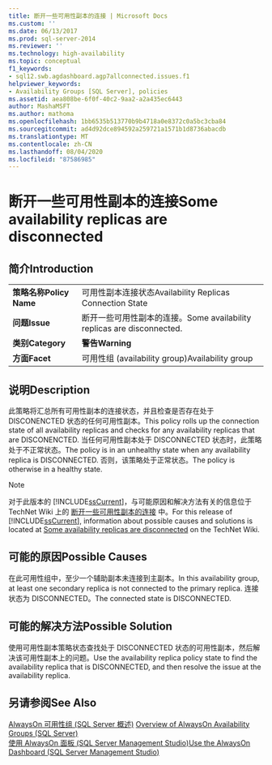 ```yaml
---
title: 断开一些可用性副本的连接 | Microsoft Docs
ms.custom: ''
ms.date: 06/13/2017
ms.prod: sql-server-2014
ms.reviewer: ''
ms.technology: high-availability
ms.topic: conceptual
f1_keywords:
- sql12.swb.agdashboard.agp7allconnected.issues.f1
helpviewer_keywords:
- Availability Groups [SQL Server], policies
ms.assetid: aea808be-6f0f-40c2-9aa2-a2a435ec6443
author: MashaMSFT
ms.author: mathoma
ms.openlocfilehash: 1bb6535b513770b9b4718a0e8372c0a5bc3cba84
ms.sourcegitcommit: ad4d92dce894592a259721a1571b1d8736abacdb
ms.translationtype: MT
ms.contentlocale: zh-CN
ms.lasthandoff: 08/04/2020
ms.locfileid: "87586985"
---
```

# <a name="some-availability-replicas-are-disconnected"></a><span data-ttu-id="866f1-102">断开一些可用性副本的连接</span><span class="sxs-lookup"><span data-stu-id="866f1-102">Some availability replicas are disconnected</span></span>
    
## <a name="introduction"></a><span data-ttu-id="866f1-103">简介</span><span class="sxs-lookup"><span data-stu-id="866f1-103">Introduction</span></span>  
  
|||  
|-|-|  
|<span data-ttu-id="866f1-104">**策略名称**</span><span class="sxs-lookup"><span data-stu-id="866f1-104">**Policy Name**</span></span>|<span data-ttu-id="866f1-105">可用性副本连接状态</span><span class="sxs-lookup"><span data-stu-id="866f1-105">Availability Replicas Connection State</span></span>|  
|<span data-ttu-id="866f1-106">**问题**</span><span class="sxs-lookup"><span data-stu-id="866f1-106">**Issue**</span></span>|<span data-ttu-id="866f1-107">断开一些可用性副本的连接。</span><span class="sxs-lookup"><span data-stu-id="866f1-107">Some availability replicas are disconnected.</span></span>|  
|<span data-ttu-id="866f1-108">**类别**</span><span class="sxs-lookup"><span data-stu-id="866f1-108">**Category**</span></span>|<span data-ttu-id="866f1-109">**警告**</span><span class="sxs-lookup"><span data-stu-id="866f1-109">**Warning**</span></span>|  
|<span data-ttu-id="866f1-110">**方面**</span><span class="sxs-lookup"><span data-stu-id="866f1-110">**Facet**</span></span>|<span data-ttu-id="866f1-111">可用性组 (availability group)</span><span class="sxs-lookup"><span data-stu-id="866f1-111">Availability group</span></span>|  
  
## <a name="description"></a><span data-ttu-id="866f1-112">说明</span><span class="sxs-lookup"><span data-stu-id="866f1-112">Description</span></span>  
 <span data-ttu-id="866f1-113">此策略将汇总所有可用性副本的连接状态，并且检查是否存在处于 DISCONENCTED 状态的任何可用性副本。</span><span class="sxs-lookup"><span data-stu-id="866f1-113">This policy rolls up the connection state of all availability replicas and checks for any availability replicas that are DISCONENCTED.</span></span> <span data-ttu-id="866f1-114">当任何可用性副本处于 DISCONNECTED 状态时，此策略处于不正常状态。</span><span class="sxs-lookup"><span data-stu-id="866f1-114">The policy is in an unhealthy state when any availability replica is DISCONNECTED.</span></span> <span data-ttu-id="866f1-115">否则，该策略处于正常状态。</span><span class="sxs-lookup"><span data-stu-id="866f1-115">The policy is otherwise in a healthy state.</span></span>  
  
> [!NOTE]  
>  <span data-ttu-id="866f1-116"> 对于此版本的 [!INCLUDE[ssCurrent](../../../includes/sscurrent-md.md)]，与可能原因和解决方法有关的信息位于 TechNet Wiki 上的 [断开一些可用性副本的连接](https://go.microsoft.com/fwlink/p/?LinkId=220855) 中。</span><span class="sxs-lookup"><span data-stu-id="866f1-116">For this release of [!INCLUDE[ssCurrent](../../../includes/sscurrent-md.md)], information about possible causes and solutions is located at [Some availability replicas are disconnected](https://go.microsoft.com/fwlink/p/?LinkId=220855) on the TechNet Wiki.</span></span>  
  
## <a name="possible-causes"></a><span data-ttu-id="866f1-117">可能的原因</span><span class="sxs-lookup"><span data-stu-id="866f1-117">Possible Causes</span></span>  
 <span data-ttu-id="866f1-118">在此可用性组中，至少一个辅助副本未连接到主副本。</span><span class="sxs-lookup"><span data-stu-id="866f1-118">In this availability group, at least one secondary replica is not connected to the primary replica.</span></span> <span data-ttu-id="866f1-119">连接状态为 DISCONNECTED。</span><span class="sxs-lookup"><span data-stu-id="866f1-119">The connected state is DISCONNECTED.</span></span>  
  
## <a name="possible-solution"></a><span data-ttu-id="866f1-120">可能的解决方法</span><span class="sxs-lookup"><span data-stu-id="866f1-120">Possible Solution</span></span>  
 <span data-ttu-id="866f1-121">使用可用性副本策略状态查找处于 DISCONNECTED 状态的可用性副本，然后解决该可用性副本上的问题。</span><span class="sxs-lookup"><span data-stu-id="866f1-121">Use the availability replica policy state to find the availability replica that is DISCONNECTED, and then resolve the issue at the availability replica.</span></span>  
  
## <a name="see-also"></a><span data-ttu-id="866f1-122">另请参阅</span><span class="sxs-lookup"><span data-stu-id="866f1-122">See Also</span></span>  
 <span data-ttu-id="866f1-123">[AlwaysOn 可用性组 &#40;SQL Server 概述&#41;](overview-of-always-on-availability-groups-sql-server.md) </span><span class="sxs-lookup"><span data-stu-id="866f1-123">[Overview of AlwaysOn Availability Groups &#40;SQL Server&#41;](overview-of-always-on-availability-groups-sql-server.md) </span></span>  
 [<span data-ttu-id="866f1-124">使用 AlwaysOn 面板 (SQL Server Management Studio)</span><span class="sxs-lookup"><span data-stu-id="866f1-124">Use the AlwaysOn Dashboard &#40;SQL Server Management Studio&#41;</span></span>](use-the-always-on-dashboard-sql-server-management-studio.md)  
  
  
